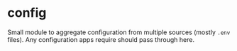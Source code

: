 config
===

Small module to aggregate configuration from multiple sources
(mostly `.env` files). Any configuration apps require should
pass through here.
